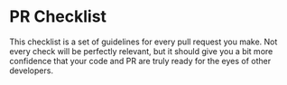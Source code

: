# PR Checklist

This checklist is a set of guidelines for every pull request you make. Not every check will be perfectly relevant, but it should give you a bit more confidence that your code and PR are truly ready for the eyes of other developers.
